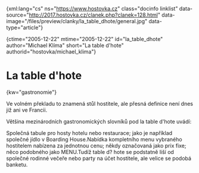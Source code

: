 
{xml:lang="cs" ns="https://www.hostovka.cz" class="docinfo linklist" data-source="http://2017.hostovka.cz/clanek.php?clanek=128.html" data-image="/files/preview/clanky/la\_table\_dhote/general.jpg" data-type="article"}

{ctime="2005-12-22" mtime="2005-12-22" id="la\_table\_dhote" author="Michael Klíma" short="La table d'hote" authorid="hostovka/michael_klima"}

# La table d'hote

<!-- generated attribute kw by user_udpatekw.sh on 2020-02-28, do not edit -->

{kw="gastronomie"}

Ve volném překladu to znamená stůl hostitele, ale přesná definice není dnes již ani ve Francii.

Většina mezinárodních gastronomických slovníků pod la table d'hote uvádí:

Společná tabule pro hosty hotelu nebo restaurace; jako je například společné jídlo v Boarding House.Nabídka kompletního menu vybraného hostitelem nabízena za jednotnou cenu; někdy označovaná jako prix fixe; něco podobného jako MENU.Tudíž table d? hote se podstatně liší od společné rodinné večeře nebo party na účet hostitele, ale velice se podobá banketu.

